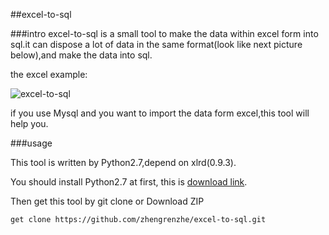 ##excel-to-sql

###intro
excel-to-sql is a small tool to make the data within excel form into sql.it can dispose a lot of data in the same format(look like next picture below),and make the data into sql.

the excel example:

![excel-to-sql](http://droiz.qiniudn.com/excel-to-sqlexcel-to-sql.png)

if you use Mysql and you want to import the data form excel,this tool will help you.

###usage

This tool is written by Python2.7,depend on xlrd(0.9.3).

You should install Python2.7 at first, this is [download link](https://www.python.org/download).

Then get this tool by git clone or Download ZIP
````
get clone https://github.com/zhengrenzhe/excel-to-sql.git
````
